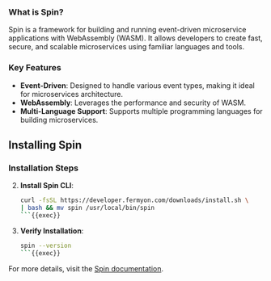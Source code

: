### What is Spin?

Spin is a framework for building and running event-driven microservice applications with WebAssembly (WASM). It allows developers to create fast, secure, and scalable microservices using familiar languages and tools.

### Key Features
- **Event-Driven**: Designed to handle various event types, making it ideal for microservices architecture.
- **WebAssembly**: Leverages the performance and security of WASM.
- **Multi-Language Support**: Supports multiple programming languages for building microservices.

## Installing Spin

### Installation Steps

2. **Install Spin CLI**:
   ```sh
   curl -fsSL https://developer.fermyon.com/downloads/install.sh \
   | bash && mv spin /usr/local/bin/spin
   ```{{exec}}

3. **Verify Installation**:
   ```sh
   spin --version
   ```{{exec}}

For more details, visit the [Spin documentation](https://developer.fermyon.com/spin/v2/install).
